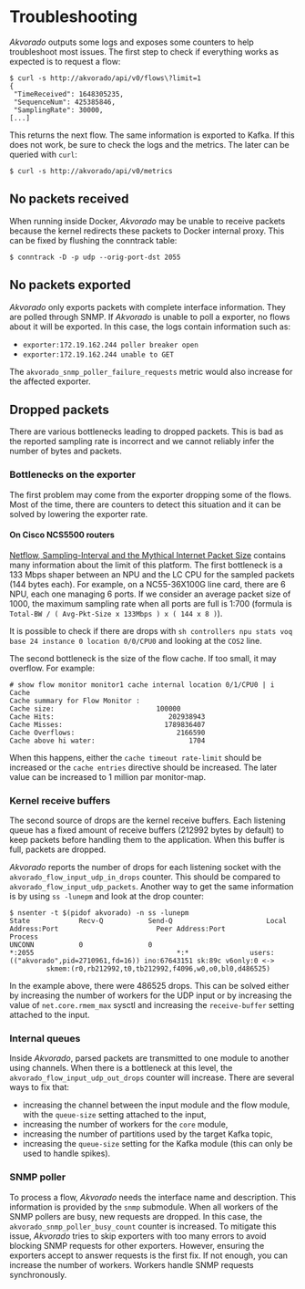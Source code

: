 # Troubleshooting

*Akvorado* outputs some logs and exposes some counters to help
troubleshoot most issues. The first step to check if everything works
as expected is to request a flow:

```console
$ curl -s http://akvorado/api/v0/flows\?limit=1
{
 "TimeReceived": 1648305235,
 "SequenceNum": 425385846,
 "SamplingRate": 30000,
[...]
```

This returns the next flow. The same information is exported to Kafka.
If this does not work, be sure to check the logs and the metrics. The
later can be queried with `curl`:

```console
$ curl -s http://akvorado/api/v0/metrics
```

## No packets received

When running inside Docker, *Akvorado* may be unable to receive
packets because the kernel redirects these packets to Docker internal
proxy. This can be fixed by flushing the conntrack table:

```console
$ conntrack -D -p udp --orig-port-dst 2055
```

## No packets exported

*Akvorado* only exports packets with complete interface information.
They are polled through SNMP. If *Akvorado* is unable to poll a
exporter, no flows about it will be exported. In this case, the logs
contain information such as:

- `exporter:172.19.162.244 poller breaker open`
- `exporter:172.19.162.244 unable to GET`

The `akvorado_snmp_poller_failure_requests` metric would also increase
for the affected exporter.

## Dropped packets

There are various bottlenecks leading to dropped packets. This is bad
as the reported sampling rate is incorrect and we cannot reliably
infer the number of bytes and packets.

### Bottlenecks on the exporter

The first problem may come from the exporter dropping some of the
flows. Most of the time, there are counters to detect this situation
and it can be solved by lowering the exporter rate.

#### On Cisco NCS5500 routers

[Netflow, Sampling-Interval and the Mythical Internet Packet Size][1]
contains many information about the limit of this platform. The first
bottleneck is a 133 Mbps shaper between an NPU and the LC CPU for the
sampled packets (144 bytes each). For example, on a NC55-36X100G line
card, there are 6 NPU, each one managing 6 ports. If we consider an
average packet size of 1000, the maximum sampling rate when all ports
are full is 1:700 (formula is `Total-BW / ( Avg-Pkt-Size x 133Mbps ) x
( 144 x 8 )`).

[1]: https://xrdocs.io/ncs5500/tutorials/2018-02-19-netflow-sampling-interval-and-the-mythical-internet-packet-size/

It is possible to check if there are drops with `sh controllers npu
stats voq base 24 instance 0 location 0/0/CPU0` and looking at the
`COS2` line.

The second bottleneck is the size of the flow cache. If too small, it
may overflow. For example:

```console
# show flow monitor monitor1 cache internal location 0/1/CPU0 | i Cache
Cache summary for Flow Monitor :
Cache size:                         100000
Cache Hits:                            202938943
Cache Misses:                         1789836407
Cache Overflows:                         2166590
Cache above hi water:                       1704
```

When this happens, either the `cache timeout rate-limit` should be
increased or the `cache entries` directive should be increased. The
later value can be increased to 1 million par monitor-map.

### Kernel receive buffers

The second source of drops are the kernel receive buffers. Each
listening queue has a fixed amount of receive buffers (212992 bytes by
default) to keep packets before handling them to the application. When
this buffer is full, packets are dropped.

*Akvorado* reports the number of drops for each listening socket with
the `akvorado_flow_input_udp_in_drops` counter. This should be
compared to `akvorado_flow_input_udp_packets`. Another way to get the same
information is by using `ss -lunepm` and look at the drop counter:

```console
$ nsenter -t $(pidof akvorado) -n ss -lunepm
State            Recv-Q           Send-Q                       Local Address:Port                        Peer Address:Port           Process
UNCONN           0                0                                        *:2055                                   *:*               users:(("akvorado",pid=2710961,fd=16)) ino:67643151 sk:89c v6only:0 <->
         skmem:(r0,rb212992,t0,tb212992,f4096,w0,o0,bl0,d486525)
```

In the example above, there were 486525 drops. This can be solved
either by increasing the number of workers for the UDP input or by
increasing the value of `net.core.rmem_max` sysctl and increasing the
`receive-buffer` setting attached to the input.

### Internal queues

Inside *Akvorado*, parsed packets are transmitted to one module to
another using channels. When there is a bottleneck at this level, the
`akvorado_flow_input_udp_out_drops` counter will increase. There are
several ways to fix that:

- increasing the channel between the input module and the flow module,
  with the `queue-size` setting attached to the input,
- increasing the number of workers for the `core` module,
- increasing the number of partitions used by the target Kafka topic,
- increasing the `queue-size` setting for the Kafka module (this can
  only be used to handle spikes).

### SNMP poller

To process a flow, *Akvorado* needs the interface name and
description. This information is provided by the `snmp` submodule.
When all workers of the SNMP pollers are busy, new requests are
dropped. In this case, the `akvorado_snmp_poller_busy_count` counter
is increased. To mitigate this issue, *Akvorado* tries to skip
exporters with too many errors to avoid blocking SNMP requests for
other exporters. However, ensuring the exporters accept to answer
requests is the first fix. If not enough, you can increase the number
of workers. Workers handle SNMP requests synchronously.
